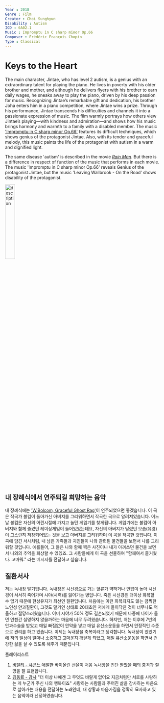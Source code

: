 ```yaml
---
Year : 2018
Genre : Film
Creator : Choi Sunghyun
Disability : Autism
ICD : 6A02.1
Music : Impromptu in C sharp minor Op.66
Composer : Frédéric François Chopin
Type : Classical
---
```


# Keys to the Heart

The main character, Jintae, who has level 2 autism, is a genius with an extraordinary talent for playing the piano. He lives in poverty with his older brother and mother,
and although he delivers flyers with his brother to earn daily wages, he sneaks away to play the piano, driven by his deep passion for music.
Recognizing Jintae’s remarkable gift and dedication, his brother Joha enters him in a piano competition, where Jintae wins a prize. 
Through his performance, Jintae transcends his difficulties and channels it into a passionate expression of music.
The film warmly portrays how others view Jintae’s playing—with kindness and admiration—and shows how his music brings harmony and warmth to a family with a disabled member. The music ['Impromptu in C sharp minor Op.66'](https://www.youtube.com/watch?v=1p9Kdu202bs) features its difficult techniques, which shows genius of the protagonist Jintae.
Also, with its tender and graceful melody, this music paints the life of the protagonist with autism in a warm and dignified light.

The same disease 'autism' is described in the movie [*Rain Man*](ahn_ire.md).
But there is a difference in respect of function of the music that performs in each movie.
The music 'Impromptu in C sharp minor Op.66' reveals Genius of the protagonist Jintae,
but the music 'Leaving Wallbrook - On the Road' shows disability of the protagonist. 

<img src="./kim_jinwook_img.png" alt="description" style="width:25%;" />

## 내 장례식에서 연주되길 희망하는 음악
내 장례식에는 ['W.Bolcom, Graceful Ghost Rag'](https://www.youtube.com/watch?v=Ico2EmLXjj4)이 연주되었으면 좋겠습니다.
이 곡은 작곡가 볼컴이 돌아가신 아버지를 그리워하면서 작곡한 곡으로 알려져있습니다.
어느날 볼컴은 자신의 어린시절에 가지고 놀던 게임기를 찾게됩니다.
게임기에는 볼컴이 아버지와 함께 즐겼던 레이싱게임이 들어있었는데요, 
자신의 아버지가 달렸던 모습(유령)이 고스란히 저장되어있는 것을 보고 아버지를 그리워하며 이 곡을 작곡한 것입니다.
이 곡에 담긴 서사처럼, 내 남은 가족들과 지인들이 나와 관련된 물건들을 보면서 나를 그리워할 것입니다.
예를들어, 그 들은 나와 함께 찍은 사진이나 내가 아껴쓰던 물건을 보면서 나와의 추억을 회상할 수 있겠죠.
그 사람들에게 이 곡을 선물하여 "함께여서 즐거웠다. 고마워." 라는 메시지를 전달하고 싶습니다.

## 질환서사
저는 녹내장 말기입니다.
녹내장은 시신경으로 가는 혈류가 약하거나 안압이 높아 시신경이 서서히 죽어가며 시야(시력)를 잃어가는 병입니다. 죽은 시신경은 더이상 회복할 수 없기 때문에 현상유지가 최선인 질환입니다.
처음에는 이런 회복되지도 않는 끔찍한 노인성 안과질환이, 그것도 말기인 상태로 20대초인 저에게 들이닥친 것이 너무나도 억울하고 절망스러웠습니다. 이미 시야가 50% 정도 결손되었기 때문에 나중에 나이가 들면 언젠간 실명하지 않을까하는 마음에 너무 두려웠습니다. 하지만, 저는 이후에 7번의 안과수술을 받았고 매일 빠짐없이 안약을 넣고 매일 유산소운동을 하면서 안정적인 수준으로 관리를 하고 있습니다. 이제는 녹내장을 축복이라고 생각합니다. 녹내장이 있었기에 저의 일상이 얼마나 소중하고 고마운지 깨닫게 되었고, 매일 유산소운동을 하면서 건강한 삶을 살 수 있도록 해주기 때문입니다.


플레이리스트
1. [비탈리 - 샤콘느](https://youtu.be/1F7c8zIhBGg?si=kh9_aYk0HB5wTVss) 애절한 바이올린 선율이 처음 녹내장을 진단 받았을 때의 충격과 절망을 잘 표현합니다.
2. [김동률 - 감사](https://youtu.be/OHJle2J3RTA?si=gQGomBheI7ypL93U) "더 이상 나에겐 그 무엇도 바랄게 없어요
지금처럼만 서로를 사랑하는 게 누군가 주신 나의 행복이죠" 
사랑하는 사람들과 주어진 삶을 감사하는 마음으로 살아가는 내용을 전달하는 노래인데, 내 상황과 마음가짐을 정확히 묘사하고 있는 음악이라 선정하였습니다.

